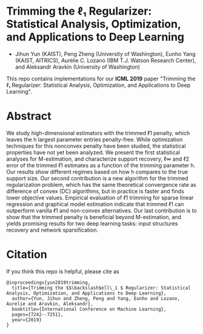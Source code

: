 # Trimming the ℓ₁ Regularizer: Statistical Analysis, Optimization, and Applications to Deep Learning
+ Jihun Yun (KAIST), Peng Zheng (University of Washington), Eunho Yang (KAIST, AITRICS), Aurélie C. Lozano (IBM T.J.
Watson Research Center), and Aleksandr Aravkin (University of Washington)

This repo contains implementations for our **ICML 2019** paper "Trimming the ℓ₁ Regularizer: Statistical Analysis, Optimization, and Applications to Deep Learning".

# Abstract

We study high-dimensional estimators with the trimmed ℓ1 penalty, which leaves the h largest parameter entries penalty-free. While optimization techniques for this nonconvex penalty have been studied, the statistical properties have not yet been analyzed. We present the first statistical analyses for M-estimation, and characterize support recovery, ℓ∞ and ℓ2 error of the trimmed ℓ1 estimates as a function of the trimming parameter h. Our results show different regimes based on how h compares to the true support size. Our second contribution is a new algorithm for the trimmed regularization problem, which has the same theoretical convergence rate as difference of convex (DC) algorithms, but in practice is faster and finds lower objective values. Empirical evaluation of ℓ1 trimming for sparse linear regression and graphical model estimation indicate that trimmed ℓ1 can outperform vanilla ℓ1 and non-convex alternatives. Our last contribution is to show that the trimmed penalty is beneficial beyond M-estimation, and yields promising results for two deep learning tasks: input structures recovery and network sparsification.

# Citation

If you think this repo is helpful, please cite as
```
@inproceedings{yun2019trimming,
  title={Trimming the $$\backslash$ell\_1 $ Regularizer: Statistical Analysis, Optimization, and Applications to Deep Learning},
  author={Yun, Jihun and Zheng, Peng and Yang, Eunho and Lozano, Aurelie and Aravkin, Aleksandr},
  booktitle={International Conference on Machine Learning},
  pages={7242--7251},
  year={2019}
}
```
